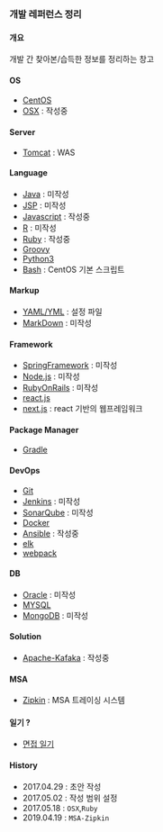### 개발 레퍼런스 정리

#### 개요
개발 간 찾아본/습득한 정보를 정리하는 창고

#### OS
- [CentOS](https://github.com/juneyoung/DEV-INFOS/blob/master/CentOS)
- [OSX](https://github.com/juneyoung/DEV-INFOS/blob/master/OSX) : 작성중

#### Server
- [Tomcat](https://github.com/juneyoung/DEV-INFOS/blob/master/Tomcat) : WAS

#### Language
- [Java]() : 미작성
- [JSP]() : 미작성
- [Javascript](https://github.com/juneyoung/DEV-INFOS/tree/master/Javascript) : 작성중
- [R]() : 미작성
- [Ruby](https://github.com/juneyoung/DEV-INFOS/tree/master/Ruby) : 작성중
- [Groovy](https://github.com/juneyoung/DEV-INFOS/tree/master/Groovy)
- [Python3](https://github.com/juneyoung/DEV-INFOS/tree/master/Python)
- [Bash](https://github.com/juneyoung/DEV-INFOS/tree/master/bash) : CentOS 기본 스크립트

#### Markup
- [YAML/YML](https://github.com/juneyoung/DEV-INFOS/blob/master/MD/YAML.md) : 설정 파일
- [MarkDown]() : 미작성

#### Framework
- [SpringFramework](https://github.com/juneyoung/DEV-INFOS/blob/master/Spring) : 미작성
- [Node.js](https://github.com/juneyoung/DEV-INFOS/tree/master/nodejs) : 미작성
- [RubyOnRails]() : 미작성
- [react.js](https://github.com/juneyoung/DEV-INFOS/blob/master/reactjs)
- [next.js](https://github.com/juneyoung/DEV-INFOS/blob/master/nextjs) : react 기반의 웹프레임워크

#### Package Manager
- [Gradle](https://github.com/juneyoung/DEV-INFOS/blob/master/gradle)

#### DevOps
- [Git](https://github.com/juneyoung/DEV-INFOS/blob/master/Git)
- [Jenkins]() : 미작성
- [SonarQube]() : 미작성
- [Docker](https://github.com/juneyoung/DEV-INFOS/blob/master/Docker)
- [Ansible](https://github.com/juneyoung/DEV-INFOS/blob/master/Ansible) : 작성중
- [elk](https://github.com/juneyoung/DEV-INFOS/blob/master/ELK)
- [webpack](https://github.com/juneyoung/DEV-INFOS/blob/master/webpack)

#### DB
- [Oracle]() : 미작성
- [MYSQL](https://github.com/juneyoung/DEV-INFOS/blob/master/MYSQL)
- [MongoDB]() : 미작성

#### Solution
- [Apache-Kafaka](https://github.com/juneyoung/DEV-INFOS/tree/master/Kafka) : 작성중

#### MSA
- [Zipkin](https://github.com/juneyoung/DEV-INFOS/blob/master/Zipkin) : MSA 트레이싱 시스템

#### 일기 ?
- [면접 일기](https://github.com/juneyoung/DEV-INFOS/tree/master/interviews)

#### History
- 2017.04.29 : 초안 작성
- 2017.05.02 : 작성 범위 설정
- 2017.05.18 : `OSX`,`Ruby` 
- 2019.04.19 : `MSA-Zipkin`
